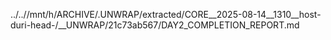 ../..//mnt/h/ARCHIVE/.UNWRAP/extracted/CORE__2025-08-14__1310__host-duri-head-/__UNWRAP/21c73ab567/DAY2_COMPLETION_REPORT.md